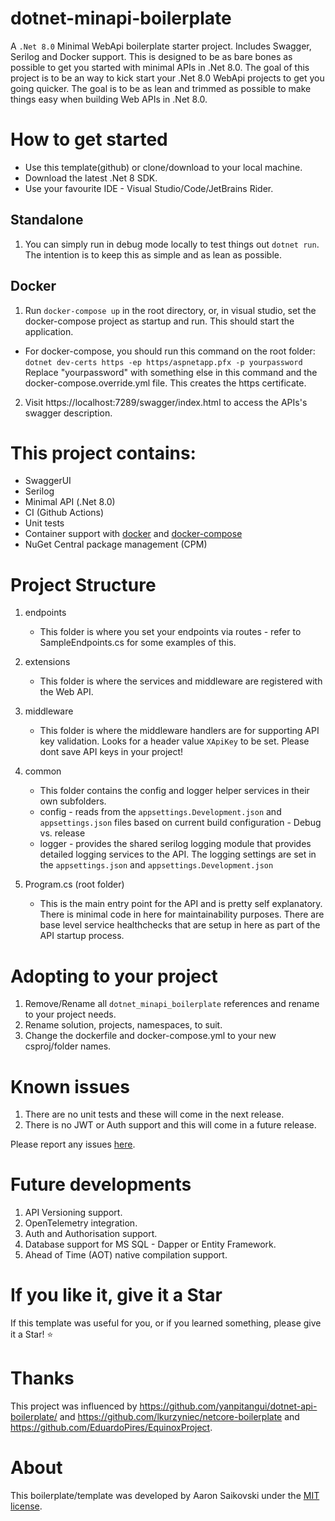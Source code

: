 # dotnet-minapi-boilerplate

A `.Net 8.0` Minimal WebApi boilerplate starter project. Includes Swagger, Serilog and Docker support. This is designed to be as bare bones as possible to get you started with minimal APIs in .Net 8.0.
The goal of this project is to be an way to kick start your .Net 8.0 WebApi projects to get you going quicker. The goal is to be as lean and trimmed as possible to make things easy when building Web APIs in .Net 8.0.

# How to get started

- Use this template(github) or clone/download to your local machine.
- Download the latest .Net 8 SDK.
- Use your favourite IDE - Visual Studio/Code/JetBrains Rider.

## Standalone

1. You can simply run in debug mode locally to test things out `dotnet run`.
   The intention is to keep this as simple and as lean as possible.

## Docker

1. Run `docker-compose up` in the root directory, or, in visual studio, set the docker-compose project as startup and run. This should start the application.

- For docker-compose, you should run this command on the root folder: `dotnet dev-certs https -ep https/aspnetapp.pfx -p yourpassword`
     Replace "yourpassword" with something else in this command and the docker-compose.override.yml file.
     This creates the https certificate.

2. Visit https://localhost:7289/swagger/index.html to access the APIs's swagger description.

# This project contains:

- SwaggerUI
- Serilog
- Minimal API (.Net 8.0)
- CI (Github Actions)
- Unit tests
- Container support with [docker](Dockerfile) and [docker-compose](docker-compose.yml)
- NuGet Central package management (CPM)

# Project Structure

1. endpoints

   - This folder is where you set your endpoints via routes - refer to SampleEndpoints.cs for some examples of this.

2. extensions

   - This folder is where the services and middleware are registered with the Web API.

3. middleware

   - This folder is where the middleware handlers are for supporting API key validation. Looks for a header value `XApiKey` to be set. Please dont save API keys in your project!

4. common

   - This folder contains the config and logger helper services in their own subfolders.
   - config - reads from the `appsettings.Development.json` and `appsettings.json` files based on current build configuration - Debug vs. release
   - logger - provides the shared serilog logging module that provides detailed logging services to the API. The logging settings are set in the `appsettings.json` and `appsettings.Development.json`

5. Program.cs (root folder) 
   
   - This is the main entry point for the API and is pretty self explanatory. There is minimal code in here for maintainability purposes. There are base level service healthchecks that are setup in here as part of the API startup process.

# Adopting to your project

1. Remove/Rename all `dotnet_minapi_boilerplate` references and rename to your project needs.
2. Rename solution, projects, namespaces, to suit.
3. Change the dockerfile and docker-compose.yml to your new csproj/folder names.

# Known issues

1. There are no unit tests and these will come in the next release.
2. There is no JWT or Auth support and this will come in a future release.
   
  Please report any issues [here](https://github.com/AaronSaikovski/dotnet-min-api-boilerplate/issues).

# Future developments

1. API Versioning support.
2. OpenTelemetry integration.
3. Auth and Authorisation support.
4. Database support for MS SQL - Dapper or Entity Framework.
5. Ahead of Time (AOT) native compilation support.

# If you like it, give it a Star

If this template was useful for you, or if you learned something, please give it a Star! :star:

# Thanks

This project was influenced by https://github.com/yanpitangui/dotnet-api-boilerplate/ and https://github.com/lkurzyniec/netcore-boilerplate and https://github.com/EduardoPires/EquinoxProject.

# About

This boilerplate/template was developed by Aaron Saikovski under the [MIT license](LICENSE).
